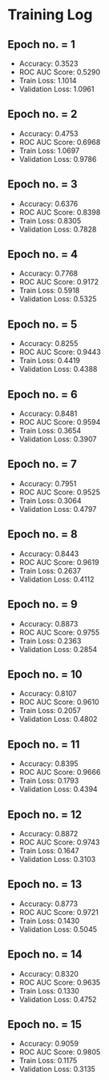 # Training Log

## Epoch no. = 1
- Accuracy: 0.3523
- ROC AUC Score: 0.5290
- Train Loss: 1.1014
- Validation Loss: 1.0961

## Epoch no. = 2
- Accuracy: 0.4753
- ROC AUC Score: 0.6968
- Train Loss: 1.0697
- Validation Loss: 0.9786

## Epoch no. = 3
- Accuracy: 0.6376
- ROC AUC Score: 0.8398
- Train Loss: 0.8305
- Validation Loss: 0.7828

## Epoch no. = 4
- Accuracy: 0.7768
- ROC AUC Score: 0.9172
- Train Loss: 0.5918
- Validation Loss: 0.5325

## Epoch no. = 5
- Accuracy: 0.8255
- ROC AUC Score: 0.9443
- Train Loss: 0.4419
- Validation Loss: 0.4388

## Epoch no. = 6
- Accuracy: 0.8481
- ROC AUC Score: 0.9594
- Train Loss: 0.3654
- Validation Loss: 0.3907

## Epoch no. = 7
- Accuracy: 0.7951
- ROC AUC Score: 0.9525
- Train Loss: 0.3064
- Validation Loss: 0.4797

## Epoch no. = 8
- Accuracy: 0.8443
- ROC AUC Score: 0.9619
- Train Loss: 0.2637
- Validation Loss: 0.4112

## Epoch no. = 9
- Accuracy: 0.8873
- ROC AUC Score: 0.9755
- Train Loss: 0.2363
- Validation Loss: 0.2854

## Epoch no. = 10
- Accuracy: 0.8107
- ROC AUC Score: 0.9610
- Train Loss: 0.2057
- Validation Loss: 0.4802

## Epoch no. = 11
- Accuracy: 0.8395
- ROC AUC Score: 0.9666
- Train Loss: 0.1793
- Validation Loss: 0.4394

## Epoch no. = 12
- Accuracy: 0.8872
- ROC AUC Score: 0.9743
- Train Loss: 0.1647
- Validation Loss: 0.3103

## Epoch no. = 13
- Accuracy: 0.8773
- ROC AUC Score: 0.9721
- Train Loss: 0.1430
- Validation Loss: 0.5045

## Epoch no. = 14
- Accuracy: 0.8320
- ROC AUC Score: 0.9635
- Train Loss: 0.1330
- Validation Loss: 0.4752

## Epoch no. = 15
- Accuracy: 0.9059
- ROC AUC Score: 0.9805
- Train Loss: 0.1175
- Validation Loss: 0.3135
